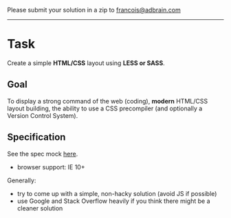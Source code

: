 Please submit your solution in a zip to francois@adbrain.com

---

# Task

Create a simple **HTML/CSS** layout using **LESS or SASS**.

## Goal

To display a strong command of the web (coding), **modern** HTML/CSS layout building, the ability to use a CSS precompiler (and optionally a Version Control System).

## Specification

See the spec mock [here](http://www.adbrain.com/assets/images/other/html-css.png).

- browser support: IE 10+

Generally:

- try to come up with a simple, non-hacky solution (avoid JS if possible)
- use Google and Stack Overflow heavily if you think there might be a cleaner solution
